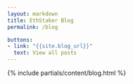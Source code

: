 ```yaml
---
layout: markdown
title: EthStaker Blog
permalink: /blog

buttons:
- link: "{{site.blog_url}}"
  text: View all posts
---
```



{% include partials/content/blog.html %}
